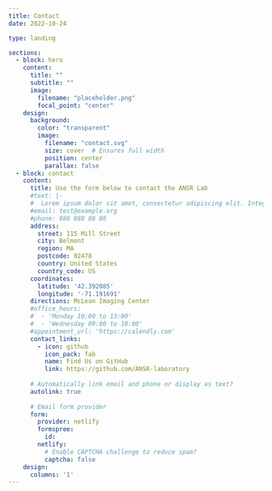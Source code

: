 ```yaml
---
title: Contact
date: 2022-10-24

type: landing

sections:
  - block: hero
    content:
      title: ""
      subtitle: ""
      image:
        filename: "placeholder.png"
        focal_point: "center"
    design:
      background:
        color: "transparent"
        image:
          filename: "contact.svg"
          size: cover  # Ensures full width
          position: center
          parallax: false
  - block: contact
    content:
      title: Use the form below to contact the ANSR Lab
      #text: |-
      #  Lorem ipsum dolor sit amet, consectetur adipiscing elit. Integer tempus augue non tempor egestas. 
      #email: test@example.org
      #phone: 888 888 88 88
      address:
        street: 115 Mill Street
        city: Belmont
        region: MA
        postcode: 02478
        country: United States
        country_code: US
      coordinates:
        latitude: '42.392085'
        longitude: '-71.191691'
      directions: McLean Imaging Center
      #office_hours:
      #  - 'Monday 10:00 to 13:00'
      #  - 'Wednesday 09:00 to 10:00'
      #appointment_url: 'https://calendly.com'
      contact_links:
        - icon: github
          icon_pack: fab
          name: Find Us on GitHub
          link: https://github.com/ANSR-laboratory
    
      # Automatically link email and phone or display as text?
      autolink: true
    
      # Email form provider
      form:
        provider: netlify
        formspree:
          id:
        netlify:
          # Enable CAPTCHA challenge to reduce spam?
          captcha: false
    design:
      columns: '1'
---
```

